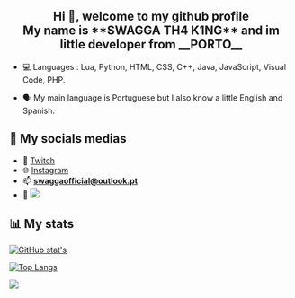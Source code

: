 <h2 align="center">Hi 👋, welcome to my github profile<br>My name is **SWAGGA TH4 K1NG** and im little developer from __PORTO__</h2>


- 💻 Languages : Lua, Python, HTML, CSS, C++, Java, JavaScript, Visual Code, PHP.

- 🗣 My main language is Portuguese but I also know a little English and Spanish.


## 📸 My socials medias
- 💜 [Twitch](https://www.twitch.tv/swagga_th4_k1ng)
- 🌐 [Instagram](https://www.instagram.com/swagga_d4_k1ng/)
- 📫 **swaggaofficial@outlook.pt**
- 👀 ![](https://komarev.com/ghpvc/?username=SWAGGATH4K1NG&label=Profile%20views&color=0e75b6&style=flat)

## 📊 My stats

[![GitHub stat's](https://github-readme-stats.vercel.app/api?username=/SWAGGATH4K1NG&theme=tokyonight)](https://github.com/anuraghazra/github-readme-stats)

[![Top Langs](https://github-readme-stats.vercel.app/api/top-langs/?username=/SWAGGATH4K1NG&theme=tokyonight)](https://github.com/anuraghazra/github-readme-stats&count_private=true&show_icons=true)

![](https://github-readme-stats.vercel.app/api/wakatime?username=/SWAGGATH4K1NG&theme=tokyonight)

